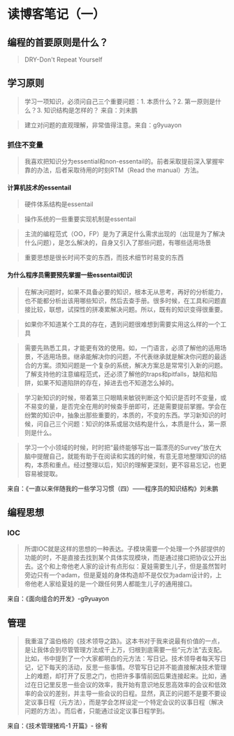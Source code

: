 #  读博客笔记（一）

## 编程的首要原则是什么？

> DRY-Don't Repeat Yourself
> 

## 学习原则

> 学习一项知识，必须问自己三个重要问题：1. 本质什么？2. 第一原则是什么？3. 知识结构是怎样的？  来自：刘未鹏

> 建立对问题的直观理解，非常值得注意。来自：g9yuayon

### 抓住不变量

> 我喜欢把知识分为essential和non-essentail的。前者采取提前深入掌握牢靠的办法，后者采取待用的时刻RTM（Read the manual）方法。

#### 计算机技术的essentail

> 硬件体系结构是essentail 
 
> 操作系统的一些重要实现机制是essentail
 
> 主流的编程范式（OO，FP）是为了满足什么需求出现的（出现是为了解决什么问题），是怎么解决的，自身又引入了那些问题，有哪些适用场景
 
> 重要思想是很长时间不变的东西，而技术细节时易变的东西

#### 为什么程序员需要预先掌握一些essentail知识

> 在解决问题时，如果不具备必要的知识，根本无从思考，再好的分析能力，也不能都分析出该用哪些知识，然后去查手册。很多时候，在工具和问题直接比较，联想，试探性的拼凑累解决问题。所以，既有的知识变得很重要。
 
> 如果你不知道某个工具的存在，遇到问题很难想到需要实用这么样的一个工具
 
> 需要先熟悉工具，才能更有效的使用。如，一门语言，必须了解他的适用场景，不适用场景。继承能解决你的问题，不代表继承就是解决你问题的最适合的方案。须知问题是一个复杂的系统，解决方案总是常常引入新的问题。了解支持他的注意编程范式，还必须了解他的traps和pitfalls，缺陷和陷阱，如果不知道陷阱的存在，掉进去也不知道怎么掉的。
 
> 学习新知识的时候，带着第三只眼睛来敏锐判断这个知识是否时不变量，或不易变的量，是否完全在用的时候查手册即可，还是需要提前掌握。学会在纷繁的知识中，抽象出那些重要的，本质的，不变的东西。学习新知识的时候，问自己三个问题：知识的体系或层次结构是什么，本质是什么，第一原则是什么。
 
> 学习一个小领域的时候，时时把“最终能够写出一篇漂亮的Survey”放在大脑中提醒自己，就能有助于在阅读和实践的时候，有意无意地整理知识的结构，本质和重点。经过整理以后，知识的理解更深刻，更不容易忘记，也更容易被提取。

来自：《一直以来伴随我的一些学习习惯（四）——程序员的知识结构》刘未鹏
 
## 编程思想

### IOC

> 所谓IOC就是这样的思想的一种表达。子模块需要一个处理一个外部提供的功能的时，不是直接去找到某个具体实现模块，而是通过接口把协议公开出去。这个和上帝他老人家的设计有点形似：夏娃需要生儿子，但是虽然暂时旁边只有一个adam，但是夏娃的身体构造却不是仅仅为adam设计的，上帝他老人家给夏娃的是一个跟任何男人都能生儿子的通用接口。  

来自：《面向组合的开发》-g9yuayon


## 管理

> 我重温了温伯格的《技术领导之路》。这本书对于我来说最有价值的一点，是让我体会到尽管管理方法成千上万，归根到底需要一些“元方法”去支配。比如，书中提到了一个大家都明白的元方法：写日记。技术领导者每天写日记，记下每天的活动，反思一些事情。尽管写日记并不能直接解决技术管理上的难题，却打开了反思之门，也把许多事情前因后果连接起来。比如，通过在日记里反思一些会议的效率，我开始有意识地反思高效率的会议和低效率的会议的差别，并主导一些会议的日程。显然，真正的问题不是要不要设定议事日程（元方法），而是学会怎样设定一个特定会议的议事日程（解决问题的方法）。而后者，只能通过设定议事日程学到。  

来自：《技术管理猪鸡-1 开篇》- 徐宥